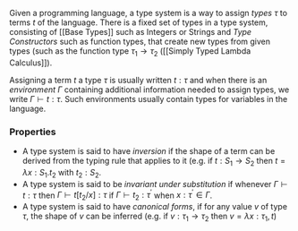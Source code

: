Given a programming language, a type system is a way to assign *types* $\tau$ to terms $t$ of the language.
There is a fixed set of types in a type system, consisting of [[Base Types]] such as Integers or Strings and *Type Constructors* such as function types, that create new types from given types (such as the function type $\tau_1\rightarrow \tau_2$ ([[Simply Typed Lambda Calculus]]). 

Assigning a term $t$ a type $\tau$ is usually written $t:\tau$ and when there is an *environment* $\Gamma$ containing additional information needed to assign types, we write $\Gamma \vdash t:\tau$. Such environments usually contain types for variables in the language.

### Properties 

* A type system is said to have *inversion* if the shape of a term can be derived from the typing rule that applies to it (e.g. if $t:S_1\rightarrow S_2$ then $t=\lambda x:S_1.t_2$ with $t_2:S_2$.
* A type system is said to be *invariant under substitution* if whenever $\Gamma \vdash t:\tau$ then $\Gamma \vdash t[t_2/x]:\tau$ if $\Gamma \vdash t_2:\tau^{\prime}$ when $x:\tau^{\prime}\in\Gamma$.   
* A type system is said to have *canonical forms*, if for any value *v* of type $\tau$, the shape of $v$ can be inferred (e.g. if $v:\tau_1\rightarrow \tau_2$ then $v=\lambda x:\tau_1,t$)
